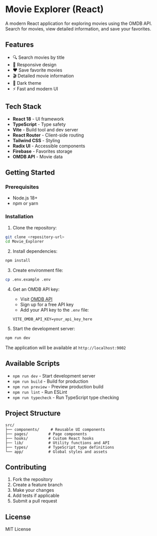 # Movie Explorer (React)

A modern React application for exploring movies using the OMDB API. Search for movies, view detailed information, and save your favorites.

## Features

- 🔍 Search movies by title
- 📱 Responsive design
- ❤️ Save favorite movies
- 🎬 Detailed movie information
- 🌙 Dark theme
- ⚡ Fast and modern UI

## Tech Stack

- **React 18** - UI framework
- **TypeScript** - Type safety
- **Vite** - Build tool and dev server
- **React Router** - Client-side routing
- **Tailwind CSS** - Styling
- **Radix UI** - Accessible components
- **Firebase** - Favorites storage
- **OMDB API** - Movie data

## Getting Started

### Prerequisites

- Node.js 18+
- npm or yarn

### Installation

1. Clone the repository:

```bash
git clone <repository-url>
cd Movie_Explorer
```

2. Install dependencies:

```bash
npm install
```

3. Create environment file:

```bash
cp .env.example .env
```

4. Get an OMDB API key:

   - Visit [OMDB API](http://www.omdbapi.com/apikey.aspx)
   - Sign up for a free API key
   - Add your API key to the `.env` file:

   ```
   VITE_OMDB_API_KEY=your_api_key_here
   ```

5. Start the development server:

```bash
npm run dev
```

The application will be available at `http://localhost:9002`

## Available Scripts

- `npm run dev` - Start development server
- `npm run build` - Build for production
- `npm run preview` - Preview production build
- `npm run lint` - Run ESLint
- `npm run typecheck` - Run TypeScript type checking

## Project Structure

```
src/
├── components/     # Reusable UI components
├── pages/         # Page components
├── hooks/         # Custom React hooks
├── lib/           # Utility functions and API
├── types/         # TypeScript type definitions
└── app/           # Global styles and assets
```

## Contributing

1. Fork the repository
2. Create a feature branch
3. Make your changes
4. Add tests if applicable
5. Submit a pull request

## License

MIT License
